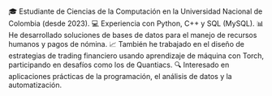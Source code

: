 🎓 Estudiante de Ciencias de la Computación en la Universidad Nacional de Colombia (desde 2023).
💻 Experiencia con Python, C++ y SQL (MySQL).
📊 He desarrollado soluciones de bases de datos para el manejo de recursos humanos y pagos de nómina.
📈 También he trabajado en el diseño de estrategias de trading financiero usando aprendizaje de máquina con Torch, participando en desafíos como los de Quantiacs.
🔍 Interesado en aplicaciones prácticas de la programación, el análisis de datos y la automatización.
